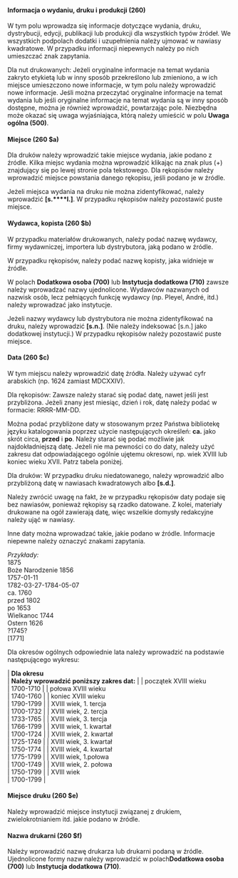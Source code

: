 #### Informacja o wydaniu, druku i produkcji (260)

W tym polu wprowadza się informacje dotyczące wydania, druku, dystrybucji, edycji, publikacji lub produkcji dla wszystkich typów źródeł. We wszystkich podpolach dodatki i uzupełnienia należy ujmować w nawiasy kwadratowe. W przypadku informacji niepewnych należy po nich umieszczać znak zapytania.

Dla nut drukowanych: Jeżeli oryginalne informacje na temat wydania zakryto etykietą lub w inny sposób przekreślono lub zmieniono, a w ich miejsce umieszczono nowe informacje, w tym polu należy wprowadzić nowe informacje. Jeśli można przeczytać oryginalne informacje na temat wydania lub jeśli oryginalne informacje na temat wydania są w inny sposób dostępne, można je również wprowadzić, powtarzając pole. Niezbędna może okazać się uwaga wyjaśniająca, którą należy umieścić w polu **Uwaga ogólna (500)**.

#### Miejsce (260 $a)

Dla druków należy wprowadzić takie miejsce wydania, jakie podano z źródle. Kilka miejsc wydania można wprowadzić klikając na znak plus (+) znajdujący się po lewej stronie pola tekstowego. Dla rękopisów należy wprowadzić miejsce powstania danego rękopisu, jeśli podano je w źródle.

Jeżeli miejsca wydania na druku nie można zidentyfikować, należy wprowadzić **[s.****l.]**. W przypadku rękopisów należy pozostawić puste miejsce.

 

#### Wydawca, kopista (260 $b)

W przypadku materiałów drukowanych, należy podać nazwę wydawcy, firmy wydawniczej, importera lub dystrybutora, jaką podano w źródle. 

W przypadku rękopisów, należy podać nazwę kopisty, jaka widnieje w źródle.

W polach **Dodatkowa osoba (700)** lub **Instytucja dodatkowa (710)** zawsze należy wprowadzać nazwy ujednolicone. Wydawców nazwanych od nazwisk osób, lecz pełniących funkcję wydawcy (np. Pleyel, André, itd.) należy wprowadzać jako instytucje.

Jeżeli nazwy wydawcy lub dystrybutora nie można zidentyfikować na druku, należy wprowadzić **[s.n.]**. (Nie należy indeksować [s.n.] jako dodatkowej instytucji.)  W przypadku rękopisów należy pozostawić puste miejsce.

 

#### Data (260 $c)

W tym miejscu należy wprowadzić datę źródła. Należy używać cyfr arabskich (np. 1624 zamiast MDCXXIV).

Dla rękopisów: Zawsze należy starać się podać datę, nawet jeśli jest przybliżona. Jeżeli znany jest miesiąc, dzień i rok, datę należy podać w formacie: RRRR-MM-DD.

Można podać przybliżone daty w stosowanym przez Państwa bibliotekę języku katalogowania poprzez użycie następujących określeń:  **ca.** jako skrót circa, **przed** i **po**.  Należy starać się podać możliwie jak najdokładniejszą datę. Jeżeli nie ma pewności co do daty, należy użyć zakresu dat odpowiadającego ogólnie ujętemu okresowi, np. wiek XVIII lub koniec wieku XVII. Patrz tabela poniżej.

Dla druków: W przypadku druku niedatowanego, należy wprowadzić albo przybliżoną datę w nawiasach kwadratowych albo **[s.d.]**.

Należy zwrócić uwagę na fakt, że w przypadku rękopisów daty podaje się bez nawiasów, ponieważ rękopisy są rzadko datowane. Z kolei, materiały drukowane na ogół zawierają datę, więc wszelkie domysły redakcyjne należy ująć w nawiasy.

Inne daty można wprowadzać takie, jakie podano w źródle. Informacje niepewne należy oznaczyć znakami zapytania.

_Przykłady:_  
1875  
Boże Narodzenie 1856   
1757-01-11  
1782-03-27-1784-05-07  
ca. 1760  
przed 1802  
po 1653  
Wielkanoc 1744  
Ostern 1626  
?1745?  
[1771]

Dla okresów ogólnych odpowiednie lata należy wprowadzić na podstawie następującego wykresu:

| **Dla okresu**  
 | **Należy wprowadzić poniższy zakres dat:** |
| początek XVIII wieku  
 | 1700-1710 |
| połowa XVIII wieku  
 | 1740-1760 |
| koniec XVIII wieku  
 | 1790-1799 |
| XVIII wiek, 1. tercja  
 | 1700-1732 |
| XVIII wiek, 2. tercja  
 | 1733-1765 |
| XVIII wiek, 3. tercja  
 | 1766-1799 |
| XVIII wiek, 1. kwartał  
 | 1700-1724 |
| XVIII wiek, 2. kwartał  
 | 1725-1749 |
| XVIII wiek, 3. kwartał  
 | 1750-1774 |
| XVIII wiek, 4. kwartał  
 | 1775-1799 |
| XVIII wiek, 1.połowa  
 | 1700-1749 |
| XVIII wiek, 2. połowa  
 | 1750-1799 |
| XVIII wiek  
 | 1700-1799 |

 

#### Miejsce druku (260 $e)

Należy wprowadzić miejsce instytucji związanej z drukiem, zwielokrotnianiem itd. jakie podano w źródle.

 

#### Nazwa drukarni (260 $f)

Należy wprowadzić nazwę drukarza lub drukarni podaną w źródle. Ujednolicone formy nazw należy wprowadzić w polach**Dodatkowa osoba (700)** lub **Instytucja dodatkowa (710)**.